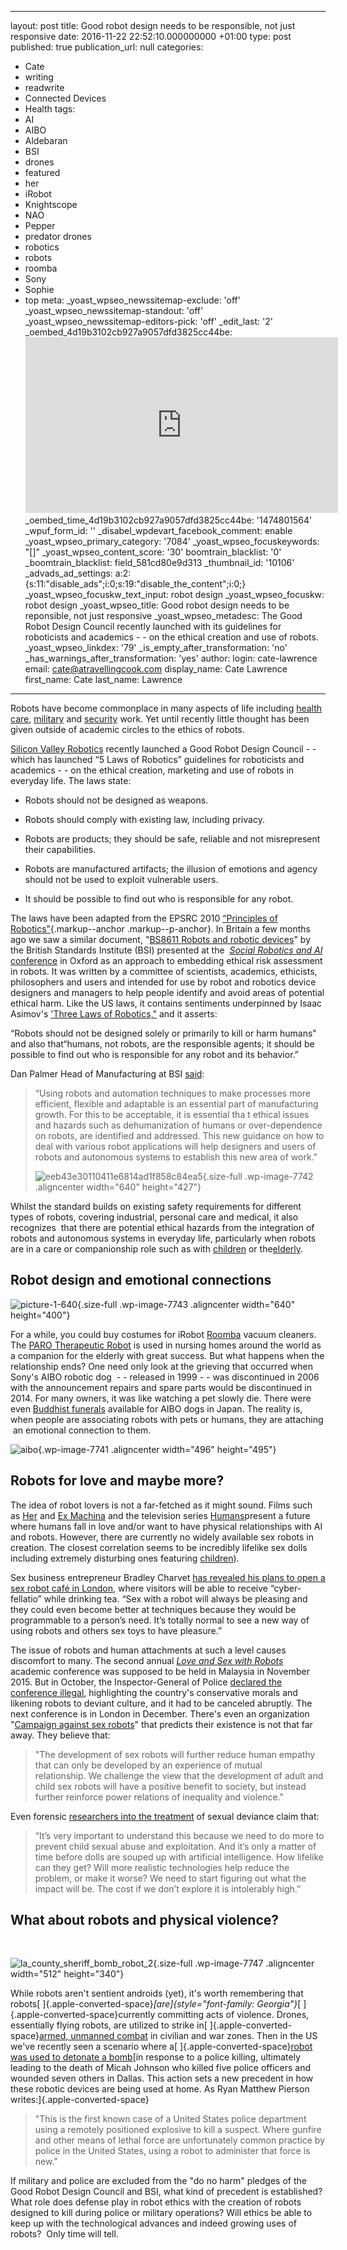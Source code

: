   - --
layout: post
title: Good robot design needs to be responsible, not just responsive
date: 2016-11-22 22:52:10.000000000 +01:00
type: post
published: true
publication_url: null
categories:
  - Cate
  - writing
  - readwrite
  - Connected Devices
  - Health
tags:
  - AI
  - AIBO
  - Aldebaran
  - BSI
  - drones
  - featured
  - her
  - iRobot
  - Knightscope
  - NAO
  - Pepper
  - predator drones
  - robotics
  - robots
  - roomba
  - Sony
  - Sophie
  - top
meta:
  _yoast_wpseo_newssitemap-exclude: 'off'
  _yoast_wpseo_newssitemap-standout: 'off'
  _yoast_wpseo_newssitemap-editors-pick: 'off'
  _edit_last: '2'
  _oembed_4d19b3102cb927a9057dfd3825cc44be: <iframe width="500" height="281" src="https://www.youtube.com/embed/SJ2n0wlioGg?feature=oembed"
    frameborder="0" allowfullscreen></iframe>
  _oembed_time_4d19b3102cb927a9057dfd3825cc44be: '1474801564'
  _wpuf_form_id: ''
  _disabel_wpdevart_facebook_comment: enable
  _yoast_wpseo_primary_category: '7084'
  _yoast_wpseo_focuskeywords: "[]"
  _yoast_wpseo_content_score: '30'
  boomtrain_blacklist: '0'
  _boomtrain_blacklist: field_581cd80e9d313
  _thumbnail_id: '10106'
  _advads_ad_settings: a:2:{s:11:"disable_ads";i:0;s:19:"disable_the_content";i:0;}
  _yoast_wpseo_focuskw_text_input: robot design
  _yoast_wpseo_focuskw: robot design
  _yoast_wpseo_title: Good robot design needs to be reponsible, not just responsive
  _yoast_wpseo_metadesc: The Good Robot Design Council recently launched with its
    guidelines for roboticists and academics -  - on the ethical creation and use of
    robots.
  _yoast_wpseo_linkdex: '79'
  _is_empty_after_transformation: 'no'
  _has_warnings_after_transformation: 'yes'
author:
  login: cate-lawrence
  email: cate@atravellingcook.com
  display_name: Cate Lawrence
  first_name: Cate
  last_name: Lawrence
---
Robots have become commonplace in many aspects of life including [health
care](https://readwrite.com/2016/04/24/robots-replacing-humans-in-customer-care-pr1/),
[military](https://www.theguardian.com/world/2016/aug/06/drones-playbook-white-house-nsc-obama-clinton-trump) and [security](https://readwrite.com/2016/09/02/robots-replace-us-dangerous-jobs-pl4/) work.
Yet until recently little thought has been given outside of academic
circles to the ethics of robots.

[Silicon Valley Robotics](https://svrobo.org/) recently launched a Good
Robot Design Council - - which has launched “5 Laws of Robotics”
guidelines for roboticists and academics - - on the ethical creation,
marketing and use of robots in everyday life. The laws state:

-   <div id="1fac">

    </div>

    Robots should not be designed as weapons.
-   <div id="a481">

    </div>

    Robots should comply with existing law, including privacy.
-   <div id="69df">

    </div>

    Robots are products; they should be safe, reliable and not
    misrepresent their capabilities.
-   <div id="742c">

    </div>

    Robots are manufactured artifacts; the illusion of emotions and
    agency should not be used to exploit vulnerable users.
-   <div id="593f">

    </div>

    It should be possible to find out who is responsible for any robot.

The laws have been adapted from the EPSRC 2010 [“Principles of
Robotics”](https://www.epsrc.ac.uk/research/ourportfolio/themes/engineering/activities/principlesofrobotics/){.markup--anchor
.markup--p-anchor}. In Britain a few months ago we saw a similar
document, "[BS8611 Robots and robotic
devices](http://shop.bsigroup.com/ProductDetail?pid=000000000030320089)"
by the British Standards Institute (BSI) presented at the  [*Social
Robotics and AI* conference](http://socialroboticsai.com/) in Oxford as
an approach to embedding ethical risk assessment in robots. It was
written by a committee of scientists, academics, ethicists, philosophers
and users and intended for use by robot and robotics device designers
and managers to help people identify and avoid areas of potential
ethical harm. Like the US laws, it contains sentiments underpinned
by Isaac Asimov's ['Three Laws of
Robotics,"](http://www.auburn.edu/~vestmon/robotics.html) and it
asserts:

“Robots should not be designed solely or primarily to kill or harm
humans" and also that“humans, not robots, are the responsible agents; it
should be possible to find out who is responsible for any robot and its
behavior.”

Dan Palmer Head of Manufacturing at BSI
[said](http://www.bsigroup.com/en-GB/about-bsi/media-centre/press-releases/2016/april/-Standard--highlighting-the-ethical-hazards-of-robots-is-published/#.V-e4_ZN95E4):

> “Using robots and automation techniques to make processes more
> efficient, flexible and adaptable is an essential part of
> manufacturing growth. For this to be acceptable, it is essential tha t
> ethical issues and hazards such as dehumanization of humans or
> over-dependence on robots, are identified and addressed. This new
> guidance on how to deal with various robot applications will help
> designers and users of robots and autonomous systems to establish this
> new area of work.”
>
> ![eeb43e30110411e6814ad1f858c84ea5](rw-import/eeb43e30110411e6814ad1f858c84ea5.jpg){.size-full
> .wp-image-7742 .aligncenter width="640" height="427"}

Whilst the standard builds on existing safety requirements for different
types of robots, covering industrial, personal care and medical, it also
recognizes  that there are potential ethical hazards from the
integration of robots and autonomous systems in everyday life,
particularly when robots are in a care or companionship role such as
with [children](https://attain.news/story/8767) or
the[elderly](http://www.parorobots.com/index.asp).

Robot design and emotional connections
--------------------------------------

![picture-1-640](rw-import/Picture-1-640.jpg){.size-full
.wp-image-7743 .aligncenter width="640" height="400"}

For a while, you could buy costumes for
iRobot [Roomba](http://www.24-7pressrelease.com/press-release/entrepreneurial-kids-at-myroombud-expand-roomba-roombud-costume-line-and-distribution-for-2006-10521.php)
vacuum cleaners. The [PARO Therapeutic
Robot](http://www.parorobots.com/index.asp) is used in nursing homes
around the world as a companion for the elderly with great success. But
what happens when the relationship ends? One need only look at the
grieving that occurred when Sony's AIBO robotic dog  - - released in
1999 - - was discontinued in 2006 with the announcement repairs and
spare parts would be discontinued in 2014. For many owners, it was like
watching a pet slowly die. There were even [Buddhist
funerals](https://www.dramafever.com/news/dead-robot-dogs-can-now-get-a-proper-buddhist-funeral/%7B%5B%7Bnotification.object.url%7D%5D%7D)
available for AIBO dogs in Japan. The reality is, when people are
associating robots with pets or humans, they are attaching  an emotional
connection to them.

![aibo](rw-import/aibo.jpg){.wp-image-7741
.aligncenter width="496" height="495"}

Robots for love and maybe more?
-------------------------------

The idea of robot lovers is not a far-fetched as it might sound. Films
such as [Her](http://www.imdb.com/title/tt1798709/) and [Ex
Machina](http://www.imdb.com/title/tt0470752/?ref_=nv_sr_1) and the
television series [Humans](http://www.imdb.com/title/tt4122068/)present
a future where humans fall in love and/or want to have physical
relationships with AI and robots. However, there are currently no widely
available sex robots in creation. The closest correlation seems to be
incredibly lifelike sex dolls including extremely disturbing ones
featuring
[children](http://www.vice.com/read/japan-trottla-dolls-lifesize-lingerie)).

Sex business entrepreneur Bradley Charvet [has revealed his plans to
open a sex robot café in
London](http://www.breitbart.com/tech/2016/10/01/sex-robot-cafe-open-london/),
where visitors will be able to receive “cyber-fellatio” while drinking
tea. “Sex with a robot will always be pleasing and they could even
become better at techniques because they would be programmable to a
person’s need. It’s totally normal to see a new way of using robots and
others sex toys to have pleasure.”

The issue of robots and human attachments at such a level causes
discomfort to many. The second annual *[Love and Sex with
Robots](http://loveandsexwithrobots.org/)* academic conference was
supposed to be held in Malaysia in November 2015. But in October, the
Inspector-General of Police [declared the conference
illegal](http://www.freemalaysiatoday.com/category/nation/2015/10/13/igp-declares-sex-with-robots-conference-illegal/),
highlighting the country's conservative morals and likening robots to
deviant culture, and it had to be canceled abruptly. The next conference
is in London in December. There's even an organization "[Campaign
against sex robots](https://campaignagainstsexrobots.org/)" that
predicts their existence is not that far away. They believe that:

> "The development of sex robots will further reduce human empathy that
> can only be developed by an experience of mutual relationship. We
> challenge the view that the development of adult and child sex robots
> will have a positive benefit to society, but instead further reinforce
> power relations of inequality and violence."

Even forensic [researchers into the
treatment](https://www.newscientist.com/article/2099607-could-sex-robots-and-virtual-reality-treat-paedophilia/)
of sexual deviance claim that:

> “It’s very important to understand this because we need to do more to
> prevent child sexual abuse and exploitation. And it’s only a matter of
> time before dolls are souped up with artificial intelligence. How
> lifelike can they get? Will more realistic technologies help reduce
> the problem, or make it worse? We need to start figuring out what the
> impact will be. The cost if we don’t explore it is intolerably high.”

What about robots and physical violence?
----------------------------------------

 

![la\_county\_sheriff\_bomb\_robot\_2](rw-import/LA_County_Sheriff_Bomb_Robot_2.jpg){.size-full
.wp-image-7747 .aligncenter width="512" height="340"}

While robots aren't sentient androids (yet), it's worth remembering that
robots[ ]{.apple-converted-space}*[are]{style="font-family: Georgia"}*[ ]{.apple-converted-space}currently
committing acts of violence. Drones, essentially flying robots, are
utilized to strike in[ ]{.apple-converted-space}[armed, unmanned
combat](https://dronewars.net/drones-and-targeted-killing/) in civilian
and war zones. Then in the US we've recently seen a scenario where
a[ ]{.apple-converted-space}[robot was used to detonate a
bomb](https://readwrite.com/2016/07/12/killing-dallas-shooter-robot-right-choice-dt1/)[in
response to a police killing, ultimately leading to the death of Micah
Johnson who killed five police officers and wounded seven others in
Dallas. This action sets a new precedent in how these robotic devices
are being used at home. As Ryan Matthew Pierson
writes:]{.apple-converted-space}

> "This is the first known case of a United States police department
> using a remotely positioned explosive to kill a suspect. Where gunfire
> and other means of lethal force are unfortunately common practice by
> police in the United States, using a robot to administer that force is
> new."

If military and police are excluded from the "do no harm" pledges of the
Good Robot Design Council and BSI, what kind of precedent is
established? What role does defense play in robot ethics with the
creation of robots designed to kill during police or military
operations? Will ethics be able to keep up with the technological
advances and indeed growing uses of robots?  Only time will tell.
